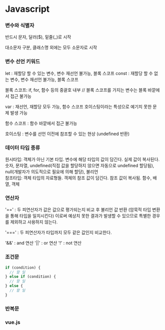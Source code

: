 # Javascript

### 변수와 식별자
반드시 문자, 달러($), 밑줄(_)로 시작

대소문자 구분, 클래스명 외에는 모두 소문자로 시작

### 변수 선언 키워드

let : 재할당 할 수 있는 변수, 변수 재선언 불가능, 블록 스코프
const : 재할당 할 수 없는 변수, 변수 재선언 불가능, 블록 스코프 

블록 스코프: if, for, 함수 등의 중괄호 내부 // 블록 스코프를 가지는 변수는 블록 바깥에서 접근 불가능


var : 재선언, 재할당 모두 가능, 함수 스코프
호이스팅이라는 특성으로 예기치 못한 문제 발생 가능

함수 스코프 : 함수 바깥에서 접근 불가능

호이스팅 : 변수를 선언 이전에 참조할 수 있는 현상 (undefined 반환)

### 데이터 타입 종류

원시타입: 객체가 아닌 기본 타입. 변수에 해당 타입의 값이 담긴다. 실제 값이 복사된다.  
숫자, 문자열, undefined(직접 값을 할당하지 않으면 자동으로 undefined 할당됨), null(개발자가 의도적으로 필요에 의해 할당), 불리언    
참조타입: 객체 타입의 자료형들. 객체의 참조 값이 담긴다. 참조 값이 복사됨.
함수, 배열, 객체


### 연산자 

'==' : 두 피연산자가 값은 값으로 평가되는지 비교 후 불리언 값 반환 (암묵적 타입 변환을 통해 타입을 일치시킨다)
이로써 예상치 못한 결과가 발생할 수 있으므로 특별한 경우를 제외하고 사용하지 않는다.

'===' : 두 피연산자가 타입까지 모두 같은 값인지 비교한다.

'&&' : and 연산
'||' : or 연산 
'!' : not 연산 

### 조건문 

```js
if (condition) {
  // 할 일
} else if (condition) {
  // 할 일
} else {
  // 할 일
}
```

### 반복문 



### vue.js
